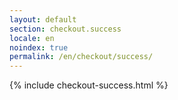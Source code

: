 ```yaml
---
layout: default
section: checkout.success
locale: en
noindex: true
permalink: /en/checkout/success/
---
```


{% include checkout-success.html %}
